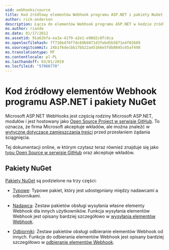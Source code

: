 ```yaml
---
uid: webhooks/source
title: Kod źródłowy elementów Webhook programu ASP.NET i pakiety NuGet | Dokumentacja firmy Microsoft
author: rick-anderson
description: Łącza do elementów Webhook programu ASP.NET w kodzie źródłowym oraz pakietów NuGet
ms.author: riande
ms.date: 01/17/2012
ms.assetid: 91a62bfa-ea3a-41f9-a2e1-e90d2c8fc8ca
ms.openlocfilehash: ff716b476f7dc69b6071d3febd5b5871e4f02689
ms.sourcegitcommit: 24b1f6decbb17bb22a45166e5fdb0845c65af498
ms.translationtype: MT
ms.contentlocale: pl-PL
ms.lasthandoff: 03/01/2019
ms.locfileid: "57066770"
---
```

# <a name="aspnet-webhooks-source-code-and-nuget-packages"></a>Kod źródłowy elementów Webhook programu ASP.NET i pakiety NuGet

Microsoft ASP.NET WebHooks jest częścią rodziny Microsoft ASP.NET, modułów i jest hostowany jako [Open Source Project w serwisie GitHub](https://github.com/aspnet/WebHooks). To oznacza, że firma Microsoft akceptuje wkładów, ale można znaleźć w [wytyczne dotyczące zamieszczania treści](https://github.com/aspnet/Home/blob/master/CONTRIBUTING.md) przed przesłaniem żądania ściągnięcia.

Tej dokumentacji online, w którym czytasz teraz również znajduje się jako [typu Open Source w serwisie GitHub](http://docs.asp.net/en/latest/contribute/style-guide.html#style-guide) oraz akceptuje wkładów.

## <a name="nuget-packages"></a>Pakiety NuGet

[Pakiety NuGet](https://nuget.org/packages?q=Microsoft.AspNet.WebHooks) są podzielone na trzy części:

* [Typowe](https://www.nuget.org/packages?q=Microsoft.AspNet.WebHooks.Common): Typowe pakiet, który jest udostępniany między nadawcami a odbiornikami.

* [Nadawca](https://www.nuget.org/packages?q=Microsoft.AspNet.WebHooks.Custom): Zestaw pakietów obsługi wysyłania własne elementy Webhook dla innych użytkowników. Funkcja wysyłania elementów Webhook jest opisany bardziej szczegółowo w [wysyłania elementów Webhook](sending/index.md).

* [Odbiorniki](https://www.nuget.org/packages?q=Microsoft.AspNet.WebHooks.Receivers): Zestaw pakietów obsługi odbieranie elementów Webhook od innych. Funkcje do odbierania elementów Webhook jest opisany bardziej szczegółowo w [odbieranie elementów Webhook](receiving/index.md).
